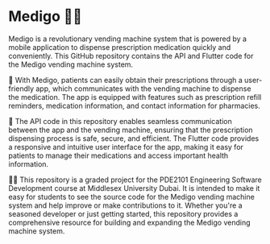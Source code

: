 # Medigo 💊📱
Medigo is a revolutionary vending machine system that is powered by a mobile application to dispense prescription medication quickly and conveniently. This GitHub repository contains the API and Flutter code for the Medigo vending machine system.


🏥 With Medigo, patients can easily obtain their prescriptions through a user-friendly app, which communicates with the vending machine to dispense the medication. The app is equipped with features such as prescription refill reminders, medication information, and contact information for pharmacies.

🚀 The API code in this repository enables seamless communication between the app and the vending machine, ensuring that the prescription dispensing process is safe, secure, and efficient. The Flutter code provides a responsive and intuitive user interface for the app, making it easy for patients to manage their medications and access important health information.

👨‍💻 This repository is a graded project for the PDE2101 Engineering Software Development course at Middlesex University Dubai. It is intended to make it easy for students to see the source code for the Medigo vending machine system and help improve or make contributions to it. Whether you're a seasoned developer or just getting started, this repository provides a comprehensive resource for building and expanding the Medigo vending machine system.

